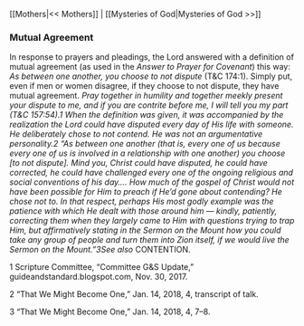 [[Mothers|<< Mothers]]  |  [[Mysteries of God|Mysteries of God >>]]

### Mutual Agreement
In response to prayers and pleadings, the Lord answered with a definition of mutual agreement (as used in the *Answer to Prayer for Covenant*) this way: *As between one another, you choose to not dispute* (T&C 174:1). Simply put, even if men or women disagree, if they choose to not dispute, they have mutual agreement. *Pray together in humility and together meekly present your dispute to me, and if you are contrite before me, I will tell you my part *(T&C 157:54).1 When the definition was given, it was accompanied by the realization the Lord could have disputed every day of His life with someone. He deliberately chose to not contend. He was not an argumentative personality.2 “As between one another (that is, every one of us because every one of us is involved in a relationship with one another) you choose [to not dispute]. Mind you, Christ could have disputed, he could have corrected, he could have challenged every one of the ongoing religious and social conventions of his day…. How much of the gospel of Christ would not have been possible for Him to preach if He’d gone about contending? He chose not to. In that respect, perhaps His most godly example was the patience with which He dealt with those around him — kindly, patiently, correcting them when they largely came to Him with questions trying to trap Him, but affirmatively stating in the Sermon on the Mount how you could take any group of people and turn them into Zion itself, if we would live the Sermon on the Mount.”3*See also* CONTENTION.



1 Scripture Committee, “Committee G&S Update,” guideandstandard.blogspot.com, Nov. 30, 2017.


2 “That We Might Become One,” Jan. 14, 2018, 4, transcript of talk.


3 “That We Might Become One,” Jan. 14, 2018, 4, 7–8.
